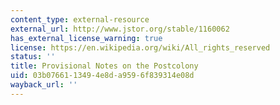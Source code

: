 ```yaml
---
content_type: external-resource
external_url: http://www.jstor.org/stable/1160062
has_external_license_warning: true
license: https://en.wikipedia.org/wiki/All_rights_reserved
status: ''
title: Provisional Notes on the Postcolony
uid: 03b07661-1349-4e8d-a959-6f839314e08d
wayback_url: ''
---
```

